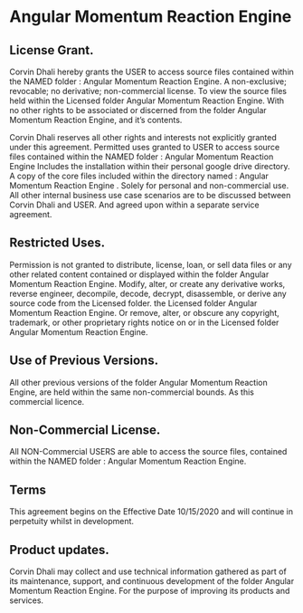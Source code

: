 # Angular Momentum Reaction Engine


## License Grant.
Corvin Dhali hereby grants the USER to access source files contained within the NAMED folder : Angular Momentum Reaction Engine. A non-exclusive; revocable; no derivative; non-commercial license. To view the source files held within the Licensed folder Angular Momentum Reaction Engine. With no other rights to be associated or discerned from the folder Angular Momentum Reaction Engine, and it’s contents.

Corvin Dhali reserves all other rights and interests not explicitly granted under this agreement. Permitted uses granted to USER to access source files contained within the NAMED folder : Angular Momentum Reaction Engine Includes the installation within their personal google drive directory. A copy of the core files included within the directory named : Angular Momentum Reaction Engine . Solely for personal and non-commercial use. All other internal business use case scenarios are to be discussed between Corvin Dhali and USER. And agreed upon within a separate service agreement.


## Restricted Uses.
Permission is not granted to distribute, license, loan, or sell data files or any other related content contained or displayed within the folder Angular Momentum Reaction Engine. Modify, alter, or create any derivative works, reverse engineer, decompile, decode, decrypt, disassemble, or derive any source code from the Licensed folder. the Licensed folder Angular Momentum Reaction Engine. Or remove, alter, or obscure any copyright, trademark, or other proprietary rights notice on or in the Licensed folder Angular Momentum Reaction Engine.


## Use of Previous Versions.
All other previous versions of the folder Angular Momentum Reaction Engine, are held within the same non-commercial bounds. As this commercial licence. 


## Non-Commercial License.
All NON-Commercial USERS are able to access the source files, contained within the NAMED folder : Angular Momentum Reaction Engine. 


## Terms
This agreement begins on the Effective Date 10/15/2020 and will continue in perpetuity whilst in development.  


## Product updates.
Corvin Dhali may collect and use technical information gathered as part of its maintenance, support, and continuous development of the folder Angular Momentum Reaction Engine. For the purpose of improving its products and services. 

